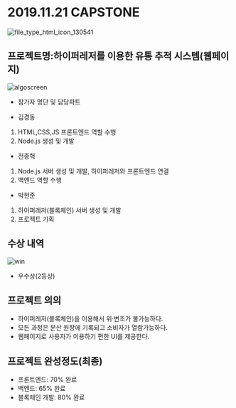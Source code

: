 # 2019.11.21 CAPSTONE
![file_type_html_icon_130541](https://user-images.githubusercontent.com/48907339/101142197-a0ef6e80-3658-11eb-8019-f9e7dde6d449.png)
## 프로젝트명:하이퍼레저를 이용한 유통 추적 시스템(웹페이지)

![algoscreen](https://user-images.githubusercontent.com/48907339/99373472-c95f3500-2904-11eb-845a-c092307bb75a.png)

- 참가자 명단 및 담당파트

- 김경동

1. HTML,CSS,JS 프론트엔드 역할 수행
2. Node.js 생성 및 개발

- 전종혁

1. Node.js 서버 생성 및 개발, 하이퍼레저와 프론트엔드 연결
2. 백엔드 역할 수행

- 박현준

1. 하이퍼레저(블록체인) 서버 생성 및 개발
2. 프로젝트 기획

## 수상 내역

![win](https://user-images.githubusercontent.com/48907339/99374379-ddeffd00-2905-11eb-8eb5-fd0b4a91abf9.jpg)

- 우수상(2등상)

## 프로젝트 의의

- 하이퍼레저(블록체인)을 이용해서 위·변조가 불가능하다.
- 모든 과정은 분산 원장에 기록되고 소비자가 열람가능하다.
- 웹페이지로 사용자가 이용하기 편한 UI를 제공한다.

## 프로젝트 완성정도(최종)

- 프론트엔드: 70% 완료
- 백엔드: 65% 완료
- 블록체인 개발: 80% 완료

